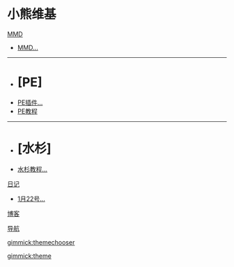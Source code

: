 # 小熊维基


[MMD]()

  * [MMD...](library/MMD/index.md)
  - - - -
  * # [PE]
  * [PE插件...](library/MMD/PE/PEPlugin.md)
  * [PE教程](library/MMD/PE/tutorial.md)
  - - - -
  * # [水杉]
  * [水杉教程...](library/MMD/Metasequoia/tutorial.md)

  
[日记]()

  * [1月22号...](library/Diary/2019-1-22.md)

[博客](http://walogia.ucoz.club/)

[导航](http://walogia.ucoz.club/123)

[gimmick:themechooser](选择皮肤)

[gimmick:theme](flatly)    <!-- set the default theme inside the () --> 